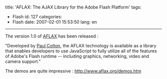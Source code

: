 title: 'AFLAX: The AJAX Library for the Adobe Flash Platform'
tags:
  - Flash
id: 127
categories:
  - Flash
date: 2007-02-01 15:53:50 
lang: en
---

The version 1.0 of [AFLAX](http://www.aflax.org/) has been released :

"Developed by [Paul Colton](http://www.aflax.org/#faq), the AFLAX technology is available as a library that enables developers to use JavaScript to fully  				utilize all of the features of Adobe's Flash runtime -- including graphics, networking, video and camera support."

The demos are quite impressive : [http://www.aflax.org/demos.htm ](http://www.aflax.org/demos.htm)